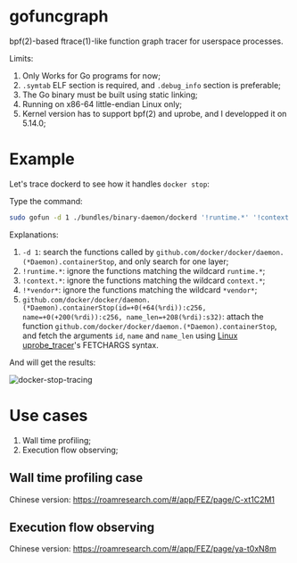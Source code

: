 # gofuncgraph

bpf(2)-based ftrace(1)-like function graph tracer for userspace processes.

Limits:

1. Only Works for Go programs for now;
2. `.symtab` ELF section is required, and `.debug_info` section is preferable;
3. The Go binary must be built using static linking;
3. Running on x86-64 little-endian Linux only;
4. Kernel version has to support bpf(2) and uprobe, and I developped it on 5.14.0;

# Example

Let's trace dockerd to see how it handles `docker stop`:

Type the command:

```bash
sudo gofun -d 1 ./bundles/binary-daemon/dockerd '!runtime.*' '!context.*' '!*vendor*' 'github.com/docker/docker/daemon.(*Daemon).containerStop(id=+0(+64(%rdi)):c256, name=+0(+200(%rdi)):c256, name_len=+208(%rdi):s32)'
```

Explanations:

1. `-d 1`: search the functions called by `github.com/docker/docker/daemon.(*Daemon).containerStop`, and only search for one layer;
2. `!runtime.*`: ignore the functions matching the wildcard `runtime.*`;
3. `!context.*`: ignore the functions matching the wildcard `context.*`;
4. `!*vendor*`: ignore the functions matching the wildcard `*vendor*`;
5. `github.com/docker/docker/daemon.(*Daemon).containerStop(id=+0(+64(%rdi)):c256, name=+0(+200(%rdi)):c256, name_len=+208(%rdi):s32)`: attach the function `github.com/docker/docker/daemon.(*Daemon).containerStop`, and fetch the arguments `id`, `name` and `name_len` using [Linux uprobe_tracer](https://docs.kernel.org/trace/uprobetracer.html)'s FETCHARGS syntax.

And will get the results:

![docker-stop-tracing](https://raw.githubusercontent.com/jschwinger233/gofuncgraph/master/assets/docker-stop-tracing.jpg)

# Use cases

1. Wall time profiling;
2. Execution flow observing;

## Wall time profiling case

Chinese version: https://roamresearch.com/#/app/FEZ/page/C-xt1C2M1

## Execution flow observing

Chinese version: https://roamresearch.com/#/app/FEZ/page/ya-t0xN8m
